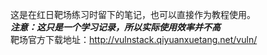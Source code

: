 这是在红日靶场练习时留下的笔记，也可以直接作为教程使用。  
***注意：这只是一个学习记录，所以实际使用效率并不高***  
靶场官方下载地址：http://vulnstack.qiyuanxuetang.net/vuln/
